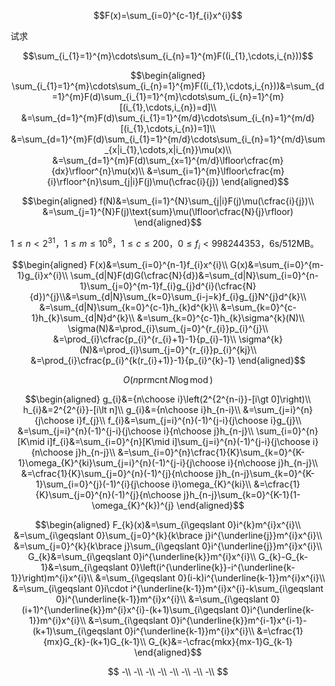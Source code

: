 $$F(x)=\sum_{i=0}^{c-1}f_{i}x^{i}$$

试求

$$\sum_{i_{1}=1}^{m}\cdots\sum_{i_{n}=1}^{m}F((i_{1},\cdots,i_{n}))$$

$$\begin{aligned}
\sum_{i_{1}=1}^{m}\cdots\sum_{i_{n}=1}^{m}F((i_{1},\cdots,i_{n}))&=\sum_{d=1}^{m}F(d)\sum_{i_{1}=1}^{m}\cdots\sum_{i_{n}=1}^{m}[(i_{1},\cdots,i_{n})=d]\\
&=\sum_{d=1}^{m}F(d)\sum_{i_{1}=1}^{m/d}\cdots\sum_{i_{n}=1}^{m/d}[(i_{1},\cdots,i_{n})=1]\\
&=\sum_{d=1}^{m}F(d)\sum_{i_{1}=1}^{m/d}\cdots\sum_{i_{n}=1}^{m/d}\sum_{x|i_{1},\cdots,x|i_{n}}\mu(x)\\
&=\sum_{d=1}^{m}F(d)\sum_{x=1}^{m/d}\lfloor\cfrac{m}{dx}\rfloor^{n}\mu(x)\\
&=\sum_{i=1}^{m}\lfloor\cfrac{m}{i}\rfloor^{n}\sum_{j|i}F(j)\mu(\cfrac{i}{j})
\end{aligned}$$

$$\begin{aligned}
f(N)&=\sum_{i=1}^{N}\sum_{j|i}F(j)\mu(\cfrac{i}{j})\\
&=\sum_{j=1}^{N}F(j)\text{sum}\mu(\lfloor\cfrac{N}{j}\rfloor)
\end{aligned}$$

$1\leqslant n\lt 2^{31}$，$1\leqslant m\leqslant 10^{8}$，$1\leqslant c\leqslant 200$，$0\leqslant f_{i}\lt 998244353$，$6\text{s}/512\text{MB}$。

$$\begin{aligned}
F(x)&=\sum_{i=0}^{n-1}f_{i}x^{i}\\
G(x)&=\sum_{i=0}^{m-1}g_{i}x^{i}\\
\sum_{d|N}F(d)G(\cfrac{N}{d})&=\sum_{d|N}\sum_{i=0}^{n-1}\sum_{j=0}^{m-1}f_{i}g_{j}d^{i}(\cfrac{N}{d})^{j}\\&=\sum_{d|N}\sum_{k=0}\sum_{i-j=k}f_{i}g_{j}N^{j}d^{k}\\
&=\sum_{d|N}\sum_{k=0}^{c-1}h_{k}d^{k}\\
&=\sum_{k=0}^{c-1}h_{k}\sum_{d|N}d^{k}\\
&=\sum_{k=0}^{c-1}h_{k}\sigma^{k}(N)\\
\sigma(N)&=\prod_{i}\sum_{j=0}^{r_{i}}p_{i}^{j}\\
&=\prod_{i}\cfrac{p_{i}^{r_{i}+1}-1}{p_{i}-1}\\
\sigma^{k}(N)&=\prod_{i}\sum_{j=0}^{r_{i}}p_{i}^{kj}\\
&=\prod_{i}\cfrac{p_{i}^{k(r_{i}+1)}-1}{p_{i}^{k}-1}
\end{aligned}$$

$$O(n\operatorname{prmcnt}N\log\operatorname{mod})$$

$$\begin{aligned}
g_{i}&={n\choose i}\left(2^{2^{n-i}}-[i\gt 0]\right)\\
h_{i}&=2^{2^{i}}-[i\lt n]\\
g_{i}&={n\choose i}h_{n-i}\\
&=\sum_{j=i}^{n}{j\choose i}f_{j}\\
f_{i}&=\sum_{j=i}^{n}(-1)^{j-i}{j\choose i}g_{j}\\
&=\sum_{j=i}^{n}(-1)^{j-i}{j\choose i}{n\choose j}h_{n-j}\\
\sum_{i=0}^{n}[K\mid i]f_{i}&=\sum_{i=0}^{n}[K\mid i]\sum_{j=i}^{n}(-1)^{j-i}{j\choose i}{n\choose j}h_{n-j}\\
&=\sum_{i=0}^{n}\cfrac{1}{K}\sum_{k=0}^{K-1}\omega_{K}^{ki}\sum_{j=i}^{n}(-1)^{j-i}{j\choose i}{n\choose j}h_{n-j}\\
&=\cfrac{1}{K}\sum_{j=0}^{n}(-1)^{j}{n\choose j}h_{n-j}\sum_{k=0}^{K-1}\sum_{i=0}^{j}(-1)^{i}{j\choose i}\omega_{K}^{ki}\\
&=\cfrac{1}{K}\sum_{j=0}^{n}(-1)^{j}{n\choose j}h_{n-j}\sum_{k=0}^{K-1}(1-\omega_{K}^{k})^{j}
\end{aligned}$$

$$\begin{aligned}
F_{k}(x)&=\sum_{i\geqslant 0}i^{k}m^{i}x^{i}\\
&=\sum_{i\geqslant 0}\sum_{j=0}^{k}{k\brace j}i^{\underline{j}}m^{i}x^{i}\\
&=\sum_{j=0}^{k}{k\brace j}\sum_{i\geqslant 0}i^{\underline{j}}m^{i}x^{i}\\
G_{k}&=\sum_{i\geqslant 0}i^{\underline{k}}m^{i}x^{i}\\
G_{k}-G_{k-1}&=\sum_{i\geqslant 0}\left(i^{\underline{k}}-i^{\underline{k-1}}\right)m^{i}x^{i}\\
&=\sum_{i\geqslant 0}(i-k)i^{\underline{k-1}}m^{i}x^{i}\\
&=\sum_{i\geqslant 0}i\cdot i^{\underline{k-1}}m^{i}x^{i}-k\sum_{i\geqslant 0}i^{\underline{k-1}}m^{i}x^{i}\\
&=\sum_{i\geqslant 0}(i+1)^{\underline{k}}m^{i}x^{i}-(k+1)\sum_{i\geqslant 0}i^{\underline{k-1}}m^{i}x^{i}\\
&=\sum_{i\geqslant 0}i^{\underline{k}}m^{i-1}x^{i-1}-(k+1)\sum_{i\geqslant 0}i^{\underline{k-1}}m^{i}x^{i}\\
&=\cfrac{1}{mx}G_{k}-(k+1)G_{k-1}\\
G_{k}&=-\cfrac{mkx}{mx-1}G_{k-1}
\end{aligned}$$

$$
-\\
-\\
-\\
-\\
-\\
-\\
-\\
-\\
$$
